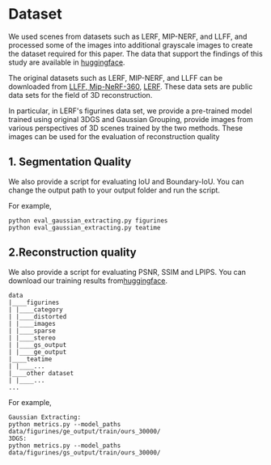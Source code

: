 # Dataset
We used scenes from datasets such as LERF, MIP-NERF, and LLFF, and processed some of the images into additional grayscale images to create the dataset required for this paper. The data that support the findings of this study are available in [huggingface](https://huggingface.co/datasets/wfysu/GaussianExtracting/tree/main).

The original datasets such as LERF, MIP-NERF, and LLFF can be downloaded from [LLFF, Mip-NeRF-360](https://drive.google.com/drive/folders/128yBriW1IG_3NJ5Rp7APSTZsJqdJdfc1), [LERF](https://drive.google.com/drive/folders/1vh0mSl7v29yaGsxleadcj-LCZOE_WEWB). These data sets are public data sets for the field of 3D reconstruction.

In particular, in LERF's figurines data set, we provide a pre-trained model trained using original 3DGS and Gaussian Grouping, provide images from various perspectives of 3D scenes trained by the two methods. These images can be used for the evaluation of reconstruction quality

## 1. Segmentation Quality
We also provide a script for evaluating IoU and Boundary-IoU. You can change the output path to your output folder and run the script.

For example,
```
python eval_gaussian_extracting.py figurines
python eval_gaussian_extracting.py teatime
```

## 2.Reconstruction quality
We also provide a script for evaluating PSNR, SSIM and LPIPS. You can download our training results from[huggingface](https://huggingface.co/datasets/wfysu/GaussianExtracting/tree/main).
```
data
|____figurines
| |____category
| |____distorted
| |____images
| |____sparse
| |____stereo
| |____gs_output
| |____ge_output
|____teatime
| |____...
|____other dataset
| |____...
...
```
For example,
```
Gaussian Extracting:
python metrics.py --model_paths data/figurines/ge_output/train/ours_30000/
3DGS:
python metrics.py --model_paths data/figurines/gs_output/train/ours_30000/

